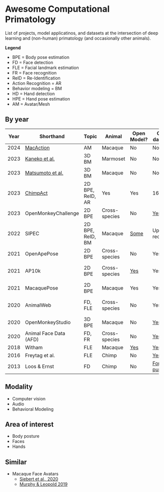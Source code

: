 # Awesome Computational Primatology
List of projects, model applicatinos, and datasets at the intersection of deep learning and (non-human) primatology (and occasionally other animals).

**Legend**
- BPE = Body pose estimation
- FD = Face detection
- FLE = Facial landmark estimation
- FR = Face recognition
- ReID = Re-Identification
- Action Recognition = AR
- Behavior modeling = BM
- HD = Hand detection
- HPE = Hand pose estimation
- AM = Avatar/Mesh

## By year
| Year | Shorthand | Topic | Animal | Open Model? | Open dataset? | Image Count | 
|------|-----------|-------|---------|------------|---------------|-------------|
| 2024 | [MacAction](https://www.biorxiv.org/content/10.1101/2024.01.29.577734v1.full.pdf) | AM | Macaque | No | No | N/A |
| 2023 | [Kaneko et al.](https://www.biorxiv.org/content/10.1101/2024.01.29.577734v1.full.pdf) | 3D BM | Marmoset | No | No | N/A |
| 2023 | [Matsumoto et al.](https://www.biorxiv.org/content/10.1101/2023.09.13.556332v1.full.pdf) | 3D BM | Macaque | No | No | N/A |
| 2023 | [ChimpAct](https://proceedings.neurips.cc/paper_files/paper/2023/file/57a95cd3898bf4912269848a01f53620-Paper-Datasets_and_Benchmarks.pdf) | 2D BPE, ReID, AR | Yes | Yes | 160,500 |
| 2023 | OpenMonkeyChallenge | 2D BPE | Cross-species | No | [Yes](http://openmonkeychallenge.com/) | 111,529 |
| 2022 | SIPEC | 2D BPE, ReID, BM | Macaque | [Some](https://www.dropbox.com/sh/y387kik9mwuszl3/AABBVWALEimW-hrbXvdfjHQSa?dl=0) | Upon request | N/A |
| 2021 | OpenApePose | 2D BPE | Cross-species | No | Yes | 71,868 |
| 2021 | AP10k | 2D BPE | Cross-species | [Yes](https://github.com/open-mmlab/mmpose/tree/main/configs/animal_2d_keypoint/topdown_heatmap/ap10k) | Yes | 10,015 (675 primates) |
| 2021 | MacaquePose | 2D BPE | Macaque | Yes | Yes | 13,000 |
| 2020 | AnimalWeb | FD, FLE | Cross-species | No | Yes | 21,921 (not all prims) |
| 2020 | OpenMonkeyStudio | 3D BPE | Macaque | No | [Yes](https://github.com/OpenMonkeyStudio/OMS_Data) | 195,228 |
| 2020 | Animal Face Data (AFD) | FD, FR | Cross-species | No | [Yes](https://data.mendeley.com/datasets/z3x59pv4bz/2) | 1,032 |
| 2018 | Witham | FLE | Macaque | [Yes](http://www.mackenziemathislab.org/dlc-modelzoo) | [Yes](https://figshare.com/articles/dataset/Macaque_Faces/9862586/1?file=17682749) | 4,000 |
| 2016 | Freytag et al. | FLE | Chimp | No | [Yes](https://github.com/cvjena/chimpanzee_faces) | 6,486 |
| 2013 | Loos & Ernst | FD | Chimp | No | [For purchase](http://www.saisbeco.com/) | 6,522 |

## Modality
- Computer vision
- Audio
- Behavioral Modeling

## Area of interest
- Body posture
- Faces
- Hands

## Similar
- Macaque Face Avatars
  - [Siebert et al., 2020](https://www.eneuro.org/content/eneuro/7/4/ENEURO.0524-19.2020.full.pdf)
  - [Murphy & Leopold 2019](https://www.sciencedirect.com/science/article/pii/S0165027019301591#sec0160)
